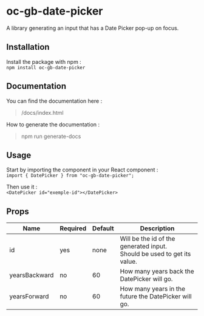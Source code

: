 # oc-gb-date-picker

A library generating an input that has a Date Picker pop-up on focus.

## Installation

Install the package with npm :  
`npm install oc-gb-date-picker`

## Documentation

You can find the documentation here :

> /docs/index.html

How to generate the documentation :

> npm run generate-docs

## Usage

Start by importing the component in your React component :  
`import { DatePicker } from "oc-gb-date-picker";`

Then use it :  
`<DatePicker id="exemple-id"></DatePicker>`

## Props

<table class="table table-bordered table-striped">
  <thead>
    <tr>
      <th>Name</th>
      <th>Required</th>
      <th>Default</th>
      <th>Description</th>
    </tr>
  </thead>
  <tbody>
    <tr>
      <td>id</td>
      <td>yes</td>
      <td>none</td>
      <td>Will be the id of the generated input. </br> 
       Should be used to get its value.</td>
    </tr>
    <tr>
      <td>yearsBackward</td>
      <td>no</td>
      <td>60</td>
      <td>How many years back the DatePicker will go.</td>
    </tr>
    <tr>
      <td>yearsForward</td>
      <td>no</td>
      <td>60</td>
      <td>How many years in the future the DatePicker will go.</td>
    </tr>
</tbody>
</table>
